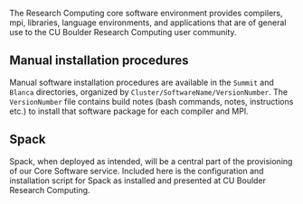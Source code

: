 The Research Computing core software environment provides compilers,
mpi, libraries, language environments, and applications that are of
general use to the CU Boulder Research Computing user community.

## Manual installation procedures

Manual software installation procedures are available in the `Summit`
and `Blanca` directories, organized by
`Cluster/SoftwareName/VersionNumber`. The `VersionNumber` file
contains build notes (bash commands, notes, instructions etc.) to
install that software package for each compiler and MPI.

## Spack

Spack, when deployed as intended, will be a central part of the
provisioning of our Core Software service. Included here is the
configuration and installation script for Spack as installed and
presented at CU Boulder Research Computing.
